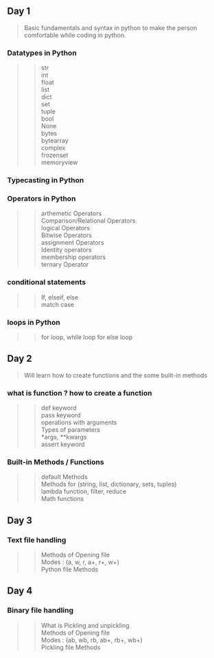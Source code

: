 ## Day 1
> Basic fundamentals and syntax in python to make the person comfortable while coding in python.
### Datatypes in Python <br>
>> str<br>
>> int<br>
>> float<br>
>> list<br>
>> dict<br>
>> set<br>
>> tuple<br>
>> bool<br>
>> None<br>
>> bytes<br>
>> bytearray<br>
>> complex<br>
>> frozenset<br>
>> memoryview<br>
### Typecasting in Python <br>
### Operators in Python <br>
>> arthemetic Operators <br>
>> Comparison/Relational Operators <br>
>> logical Operators <br>
>> Bitwise Operators <br>
>> assignment Operators <br>
>> Identity operators <br>
>> membership operators <br>
>> ternary Operator <br>
### conditional statements <br>
>> If, elseif, else <br>
>> match case <br>
### loops in Python <br>
>> for loop, while loop
>> for else loop
## Day 2
> Will learn how to create functions and the some built-in methods
### what is function ? how to create a function
>> def keyword <br>
>> pass keyword <br>
>> operations with arguments <br>
>> Types of parameters <br>
>> *args, **kwargs <br>
>> assert keyword <br>
### Built-in Methods / Functions
>> default Methods <br>
>> Methods for (string, list, dictionary, sets, tuples)<br>
>> lambda function, filter, reduce <br>
>> Math functions <br>
## Day 3
### Text file handling
>> Methods of Opening file <br>
>> Modes : (a, w, r, a+, r+, w+) <br>
>> Python file Methods <br>
## Day 4
### Binary file handling
>> What is Pickling and unpickling <br>
>> Methods of Opening file <br>
>> Modes : (ab, wb, rb, ab+, rb+, wb+) <br>
>> Pickling file Methods <br>